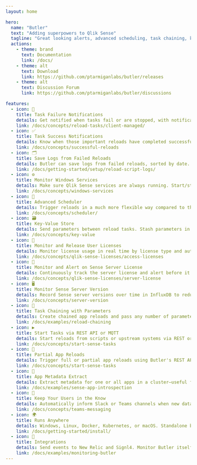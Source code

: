 ```yaml
---
layout: home

hero:
  name: "Butler"
  text: "Adding superpowers to Qlik Sense"
  tagline: "Great looking alerts, advanced scheduling, task chaining, key-value store, Sense license monitoring, MQTT integration and more. Open source and ready to use."
  actions:
    - theme: brand
      text: Documentation
      link: /docs/
    - theme: alt
      text: Download
      link: https://github.com/ptarmiganlabs/butler/releases
    - theme: alt
      text: Discussion Forum
      link: https://github.com/ptarmiganlabs/butler/discussions

features:
  - icon: 📧
    title: Task Failure Notifications
    details: Get notified when tasks fail or are stopped, with notifications sent to Slack, Microsoft Teams, email, InfluxDB, New Relic, and more. Full support for HTML/Markdown formatting.
    link: /docs/concepts/reload-tasks/client-managed/
  - icon: ✅
    title: Task Success Notifications
    details: Know when those important reloads have completed successfully. Nicely formatted emails with all the details you need.
    link: /docs/concepts/successful-reloads
  - icon: 🗂️
    title: Save Logs from Failed Reloads
    details: Butler can save logs from failed reloads, sorted by date. Finding what caused a reload to fail is now easier than ever!
    link: /docs/getting-started/setup/reload-script-logs/
  - icon: ⚙️
    title: Monitor Windows Services
    details: Make sure Qlik Sense services are always running. Start/stop alerts can be sent to multiple destinations with continuous metrics.
    link: /docs/concepts/windows-services
  - icon: 📅
    title: Advanced Scheduler
    details: Trigger reloads in a much more flexible way compared to the QMC scheduler. It's essentially Cron for Qlik Sense.
    link: /docs/concepts/scheduler/
  - icon: 🗃️
    title: Key-Value Store
    details: Send parameters between reload tasks. Stash parameters in the first task and pull them in following tasks. Optional TTL support.
    link: /docs/concepts/key-value
  - icon: 👥
    title: Monitor and Release User Licenses
    details: Monitor license usage in real time by license type and automatically release licenses that are no longer used.
    link: /docs/concepts/qlik-sense-licenses/access-licenses
  - icon: 🪪
    title: Monitor and Alert on Sense Server License
    details: Continuously track the server license and alert before it expires.
    link: /docs/concepts/qlik-sense-licenses/server-license
  - icon: 🖥️
    title: Monitor Sense Server Version
    details: Record Sense server versions over time in InfluxDB to reduce the risk of running outdated, insecure releases.
    link: /docs/concepts/server-version
  - icon: 🔗
    title: Task Chaining with Parameters
    details: Create chained app reloads and pass any number of parameters between apps.
    link: /docs/examples/reload-chaining
  - icon: ▶️
    title: Start Tasks via REST API or MQTT
    details: Start reloads from scripts or upstream systems via REST or MQTT. Include key–value parameters, or target tasks by tag or custom property.
    link: /docs/concepts/start-sense-tasks
  - icon: 🔁
    title: Partial App Reloads
    details: Trigger full or partial app reloads using Butler's REST API when only subsets of data need updating.
    link: /docs/concepts/start-sense-tasks
  - icon: 🧾
    title: App Metadata Extract
    details: Extract metadata for one or all apps in a cluster—useful for backups and operational checks.
    link: /docs/examples/sense-app-introspection
  - icon: 📣
    title: Keep Your Users in the Know
    details: Automatically inform Slack or Teams channels when new data is available.
    link: /docs/concepts/teams-messaging
  - icon: 🌍
    title: Runs Anywhere
    details: Windows, Linux, Docker, Kubernetes, or macOS. Standalone binaries—no installation required.
    link: /docs/getting-started/install/
  - icon: 🔌
    title: Integrations
    details: Send events to New Relic and Signl4. Monitor Butler itself with InfluxDB/Grafana or New Relic. MQTT and webhooks supported.
    link: /docs/examples/monitoring-butler
---
```

